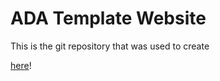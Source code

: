 # ADA Template Website

This is the git repository that was used to create 

[here](clara-rossignol/clararossignol.github.io)!

